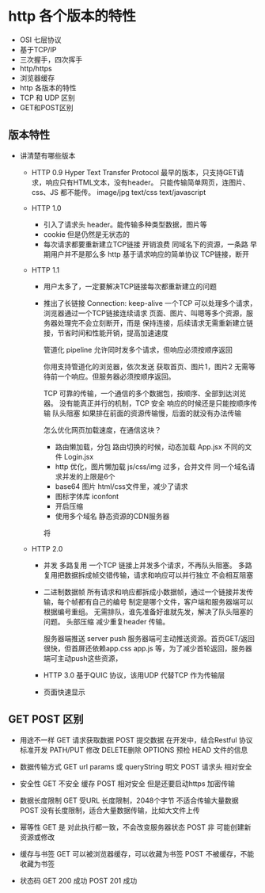 # http 各个版本的特性

- OSI 七层协议
- 基于TCP/IP
- 三次握手，四次挥手
- http/https
- 浏览器缓存
- http 各版本的特性
- TCP 和 UDP 区别
- GET和POST区别

## 版本特性
- 讲清楚有哪些版本
  - HTTP 0.9
      Hyper Text Transfer Protocol
      最早的版本，只支持GET请求，响应只有HTML文本，没有header。
      只能传输简单网页，连图片、css、JS 都不能传。
      image/jpg text/css text/javascript

  - HTTP 1.0
    - 引入了请求头 header。能传输多种类型数据，图片等
    - cookie 但是仍然是无状态的
    - 每次请求都要重新建立TCP链接
        开销浪费 同域名下的资源，一条路
        早期用户并不是那么多
        http 基于请求响应的简单协议 TCP链接，断开

  - HTTP 1.1

    - 用户太多了，一定要解决TCP链接每次都重新建立的问题
    - 推出了长链接
        Connection: keep-alive
        一个TCP 可以处理多个请求，浏览器通过一个TCP链接连续请求
        页面、图片、叫嗯等多个资源，服务器处理完不会立刻断开，而是
        保持连接，后续请求无需重新建立链接，节省时间和性能开销，提高加速速度

        管道化 pipeline
        允许同时发多个请求，但响应必须按顺序返回

        你用支持管道化的浏览器，依次发送 获取首页、图片1，图片2
        无需等待前一个响应。但服务器必须按顺序返回。

        TCP 可靠的传输，一个通信的多个数据包，按顺序、全部到达浏览器。
        没有能真正并行的机制，TCP 安全 响应的时候还是只能按顺序传输
        队头阻塞 如果排在前面的资源传输慢，后面的就没有办法传输

        怎么优化网页加载速度，在通信这块？

        - 路由懒加载，分包
            路由切换的时候，动态加载
            App.jsx 不同的文件
            Login.jsx
        - http 优化，图片懒加载
            js/css/img 过多，合并文件
            同一个域名请求并发的上限是6个
        - base64 图片 html/css文件里，减少了请求
        - 图标字体库 iconfont
        - 开启压缩
        - 使用多个域名 静态资源的CDN服务器
        
        将
  - HTTP 2.0
    - 并发 多路复用 
        一个TCP 链接上并发多个请求，不再队头阻塞。
        多路复用把数据拆成帧交错传输，请求和响应可以并行独立
        不会相互阻塞
    - 二进制数据帧
        所有请求和响应都拆成小数据帧，通过一个链接并发传输，每个帧都有自己的编号
        制定是哪个文件，客户端和服务器端可以根据编号重组。
        无需排队，谁先准备好谁就先发，解决了队头阻塞的问题。
      头部压缩 减少重复header 传输。

      服务器端推送 server push
      服务器端可主动推送资源。首页GET/返回很快，但首屏还依赖app.css 
      app.js 等，为了减少首轮返回，服务器端可主动push这些资源，

    - HTTP 3.0
        基于QUIC 协议，该用UDP 代替TCP 作为传输层
    - 页面快速显示

## GET POST 区别
- 用途不一样
    GET 请求获取数据
    POST 提交数据
    在开发中，结合Restful 协议 标准开发
    PATH/PUT 修改 DELETE删除
    OPTIONS 预检 HEAD 文件的信息

- 数据传输方式
    GET url params 或 queryString 明文
    POST 请求头 相对安全

- 安全性
    GET 不安全 缓存
    POST 相对安全 但是还要启动https 加密传输

- 数据长度限制
    GET 受URL 长度限制，2048个字节 不适合传输大量数据
    POST 没有长度限制，适合大量数据传输，比如大文件上传

- 幂等性
    GET 是 对此执行都一致，不会改变服务器状态
    POST 非 可能创建新资源或修改

- 缓存与书签
    GET 可以被浏览器缓存，可以收藏为书签
    POST 不被缓存，不能收藏为书签

- 状态码 
    GET 200 成功
    POST 201 成功
